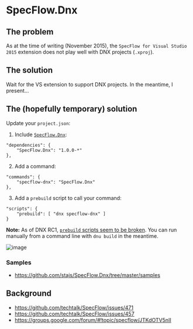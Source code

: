 # SpecFlow.Dnx

## The problem

As at the time of writing (November 2015), the `SpecFlow for Visual Studio 2015` extension does not play well with DNX projects (`.xproj`).

## The solution

Wait for the VS extension to support DNX projects. In the meantime, I present...

## The (hopefully temporary) solution

Update your `project.json`:

1. Include [`SpecFlow.Dnx`](https://www.nuget.org/packages/SpecFlow.Dnx):
```
"dependencies": {
	"SpecFlow.Dnx": "1.0.0-*"
},
```
2. Add a command:
```
"commands": {
	"specflow-dnx": "SpecFlow.Dnx"
},
```
3. Add a `prebuild` script to call your command:
```
"scripts": {
	"prebuild": [ "dnx specflow-dnx" ]
}
```

**Note:** As of DNX RC1, [`prebuild` scripts seem to be broken](https://github.com/stajs/SpecFlow.Dnx/issues/1). You can run manually from a command line with `dnu build` in the meantime.

![image](https://cloud.githubusercontent.com/assets/2253814/11385431/a6922a22-937d-11e5-9dc4-c47cdeb95595.png)


### Samples

- https://github.com/stajs/SpecFlow.Dnx/tree/master/samples

## Background

- https://github.com/techtalk/SpecFlow/issues/471
- https://github.com/techtalk/SpecFlow/issues/457
- https://groups.google.com/forum/#!topic/specflow/JTKdOTV5nII
